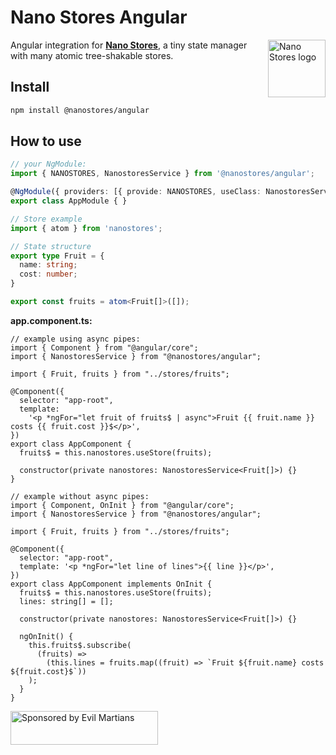 # Nano Stores Angular

<img align="right" width="92" height="92" title="Nano Stores logo"
     src="https://nanostores.github.io/nanostores/logo.svg">

Angular integration for **[Nano Stores]**, a tiny state manager
with many atomic tree-shakable stores.

## Install

```sh
npm install @nanostores/angular
```

## How to use

```ts
// your NgModule:
import { NANOSTORES, NanostoresService } from '@nanostores/angular';

@NgModule({ providers: [{ provide: NANOSTORES, useClass: NanostoresService }], ... })
export class AppModule { }

// Store example
import { atom } from 'nanostores';

// State structure
export type Fruit = {
  name: string;
  cost: number;
}

export const fruits = atom<Fruit[]>([]);
```

**app.component.ts:**

```tsx
// example using async pipes:
import { Component } from "@angular/core";
import { NanostoresService } from "@nanostores/angular";

import { Fruit, fruits } from "../stores/fruits";

@Component({
  selector: "app-root",
  template:
    '<p *ngFor="let fruit of fruits$ | async">Fruit {{ fruit.name }} costs {{ fruit.cost }}$</p>',
})
export class AppComponent {
  fruits$ = this.nanostores.useStore(fruits);

  constructor(private nanostores: NanostoresService<Fruit[]>) {}
}
```

```tsx
// example without async pipes:
import { Component, OnInit } from "@angular/core";
import { NanostoresService } from "@nanostores/angular";

import { Fruit, fruits } from "../stores/fruits";

@Component({
  selector: "app-root",
  template: '<p *ngFor="let line of lines">{{ line }}</p>',
})
export class AppComponent implements OnInit {
  fruits$ = this.nanostores.useStore(fruits);
  lines: string[] = [];

  constructor(private nanostores: NanostoresService<Fruit[]>) {}

  ngOnInit() {
    this.fruits$.subscribe(
      (fruits) =>
        (this.lines = fruits.map((fruit) => `Fruit ${fruit.name} costs ${fruit.cost}$`))
    );
  }
}
```

[nano stores]: https://github.com/nanostores/nanostores/

<a href="https://evilmartians.com/?utm_source=nanostores">
  <img src="https://evilmartians.com/badges/sponsored-by-evil-martians.svg"
       alt="Sponsored by Evil Martians" width="236" height="54">
</a>
